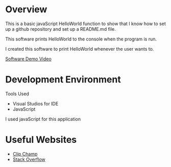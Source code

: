 # Overview

This is a basic javaScript HelloWorld function to show that I know how to set up a github repository and set up a README.md file.

This software prints HelloWorld to the console when the program is run.

I created this software to print HelloWorld whenever the user wants to.

[Software Demo Video](https://www.youtube.com/watch?v=HFB0QPzQT7E)

# Development Environment

Tools Used
- Visual Studios for IDE
- JavaScript


I used javaScript for this application 

# Useful Websites

* [Clip Champ](https://clipchamp.com/en/)
* [Stack Overflow](https://stackoverflow.com/)